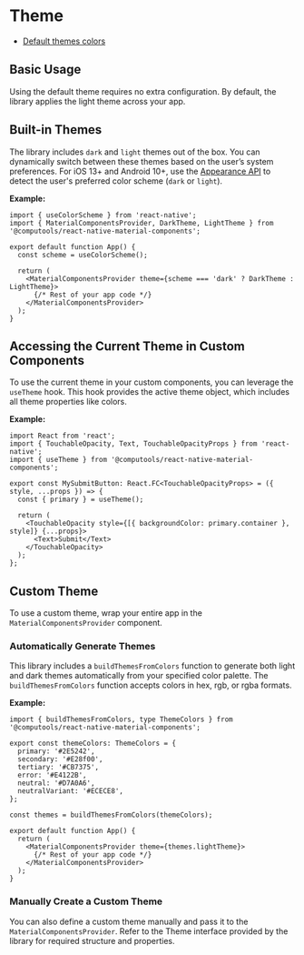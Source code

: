 # Theme

- [Default themes colors](https://www.figma.com/design/60rEc74mbCUjr5eBJlq7Cg/Material-3-Design-Kit-(Community)?node-id=53699-35493&t=M3O0o2xtLmdTPRaH-0)

## Basic Usage

Using the default theme requires no extra configuration. By default, the library applies the light theme across your app.

## Built-in Themes

The library includes ```dark``` and ```light``` themes out of the box. You can dynamically switch between these themes based on the user’s system preferences.
For iOS 13+ and Android 10+, use the [Appearance API](https://reactnative.dev/docs/appearance) to detect the user's preferred color scheme (```dark``` or ```light```).

**Example:**

```
import { useColorScheme } from 'react-native';
import { MaterialComponentsProvider, DarkTheme, LightTheme } from '@computools/react-native-material-components';

export default function App() {
  const scheme = useColorScheme();

  return (
    <MaterialComponentsProvider theme={scheme === 'dark' ? DarkTheme : LightTheme}>
      {/* Rest of your app code */}
    </MaterialComponentsProvider>
  );
}
```

## Accessing the Current Theme in Custom Components

To use the current theme in your custom components, you can leverage the ```useTheme``` hook. This hook provides the active theme object, which includes all theme properties like colors.

**Example:**

```
import React from 'react';
import { TouchableOpacity, Text, TouchableOpacityProps } from 'react-native';
import { useTheme } from '@computools/react-native-material-components';

export const MySubmitButton: React.FC<TouchableOpacityProps> = ({ style, ...props }) => {
  const { primary } = useTheme();

  return (
    <TouchableOpacity style={[{ backgroundColor: primary.container }, style]} {...props}>
      <Text>Submit</Text>
    </TouchableOpacity>
  );
};
```

## Custom Theme

To use a custom theme, wrap your entire app in the ```MaterialComponentsProvider``` component.

### Automatically Generate Themes

This library includes a ```buildThemesFromColors``` function to generate both light and dark themes automatically from your specified color palette.
The ```buildThemesFromColors``` function accepts colors in hex, rgb, or rgba formats.

**Example:**

```
import { buildThemesFromColors, type ThemeColors } from '@computools/react-native-material-components';

export const themeColors: ThemeColors = {
  primary: '#2E5242',
  secondary: '#E28f00',
  tertiary: '#CB7375',
  error: '#E4122B',
  neutral: '#D7A0A6',
  neutralVariant: '#ECECE8',
};

const themes = buildThemesFromColors(themeColors);

export default function App() {
  return (
    <MaterialComponentsProvider theme={themes.lightTheme}>
      {/* Rest of your app code */}
    </MaterialComponentsProvider>
  );
}
```

### Manually Create a Custom Theme

You can also define a custom theme manually and pass it to the ```MaterialComponentsProvider```.
Refer to the Theme interface provided by the library for required structure and properties.
